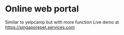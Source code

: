 # Online web portal
Similar to yelpcamp but with more function
Live demo at https://singaporepet.services.com
